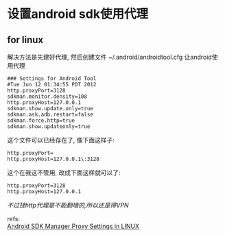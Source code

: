 # 设置android sdk使用代理

## for linux

解决方法是先建好代理, 然后创建文件 ~/.android/androidtool.cfg 让android使用代理

	### Settings for Android Tool
	#Tue Jun 12 01:34:55 PDT 2012
	http.proxyPort=3128
	sdkman.monitor.density=108
	http.proxyHost=127.0.0.1
	sdkman.show.update.only=true
	sdkman.ask.adb.restart=false
	sdkman.force.http=true
	sdkman.show.updateonly=true

这个文件可以已经存在了, 像下面这样子:

	http.proxyPort=
	http.proxyHost=127.0.0.1\:3128

这个在我这不管用, 改成下面这样就可以了:

	http.proxyPort=3128
	http.proxyHost=127.0.0.1

*不过挂http代理是不能翻墙的,所以还是得VPN*


refs:  
[Android SDK Manager Proxy Settings in LINUX][1]  


[1]: http://stackoverflow.com/questions/10634202/android-sdk-manager-proxy-settings-in-linux